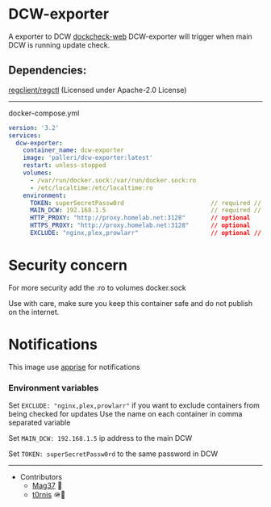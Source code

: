 # DCW-exporter

A exporter to DCW [dockcheck-web](https://github.com/Palleri/DCW)
DCW-exporter will trigger when main DCW is running update check.

## Dependencies:
[regclient/regctl](https://github.com/regclient/regclient) (Licensed under Apache-2.0 License)


----

docker-compose.yml
```yml
version: '3.2'
services:
  dcw-exporter:
    container_name: dcw-exporter
    image: 'palleri/dcw-exporter:latest'
    restart: unless-stopped
    volumes:
      - /var/run/docker.sock:/var/run/docker.sock:ro
      - /etc/localtime:/etc/localtime:ro
    environment:
      TOKEN: superSecretPassw0rd                        // required // Main DCW token
      MAIN_DCW: 192.168.1.5                             // required // Ip address to the main DCW
      HTTP_PROXY: "http://proxy.homelab.net:3128"       // optional
      HTTPS_PROXY: "http://proxy.homelab.net:3128"      // optional
      EXCLUDE: "nginx,plex,prowlarr"                    // optional // Exclude containers from being checked for updates
```

# Security concern
For more security add the :ro to volumes docker.sock

Use with care, make sure you keep this container safe and do not publish on the internet.


# Notifications
This image use [apprise](https://github.com/caronc/apprise) for notifications

### Environment variables
Set `EXCLUDE: "nginx,plex,prowlarr"` if you want to exclude containers from being checked for updates
Use the name on each container in comma separated variable

Set `MAIN_DCW: 192.168.1.5` ip address to the main DCW

Set `TOKEN: superSecretPassw0rd` to the same password in DCW

-------


* Contributors
  - [Mag37](https://github.com/Mag37) 👑
  - [t0rnis](https://github.com/t0rnis) 🪖🐛
